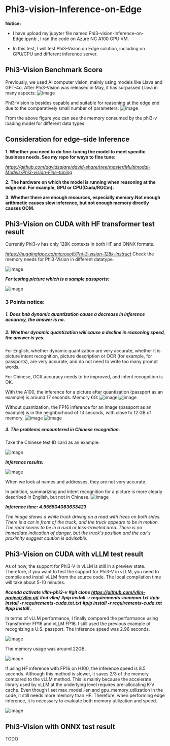 # Phi3-vision-Inference-on-Edge

**Notice:**

- I have upload my jupyter file named Phi3-vision-Inference-on-Edge.ipynb , I ran the code on Azure NC A100 GPU VM.

- In this test, I will test Phi3-Vision on Edge solution, including on GPU/CPU and different inference server.

## Phi3-Vision Benchmark Score
Previously, we used AI computer vision, mainly using models like Llava and GPT-4o. After Phi3-Vision was released in May, it has surpassed Llava in many aspects:
![image](https://github.com/davidsajare/david-share/blob/master/Multimodal-Models/Phi3-vision-Inference-on-Edge/images/2.jpg)

Phi3-Vision is besides capable and suitable for reasoning at the edge end due to the comparatively small number of parameters:
![image](https://github.com/davidsajare/david-share/blob/master/Multimodal-Models/Phi3-vision-Inference-on-Edge/images/3.jpg)

From the above figure you can see the memory consumed by the phi3-v loading model for different data types.


## Consideration for edge-side Inference

**1. Whether you need to do fine-tuning the model to meet specific business needs. See my repo for ways to fine tune:**

*https://github.com/davidsajare/david-share/tree/master/Multimodal-Models/Phi3-vision-Fine-tuning*

**2. The hardware on which the model is running when reasoning at the edge end. For example, GPU or CPU(Cuda/ROCm).**

**3. Whether there are enough resources, especially memory.Not enough arithmetic causes slow inference, but not enough memory directly causes OOM.**



## Phi3-Vision on CUDA with HF transformer test result
Currently Phi3-v has only 128K contexts in both HF and ONNX formats.

*https://huggingface.co/microsoft/Phi-3-vision-128k-instruct*
Check the memory needs for Phi3-Vision in different datatype.

![image](https://github.com/davidsajare/david-share/blob/master/Multimodal-Models/Phi3-vision-Inference-on-Edge/images/3.jpg)

***For testing picture which is a sample passports:***


![image](https://github.com/davidsajare/david-share/blob/master/Multimodal-Models/Phi3-vision-Inference-on-Edge/images/usa-passport.jpg)

### 3 Points notice:

##### 1. Does bnb dynamic quantization cause a decrease in inference accuracy, the answer is no.

##### 2. Whether dynamic quantization will cause a decline in reasoning speed, the answer is yes.


For English, whether dynamic quantization are very accurate, whether it is picture intent recognition, picture description or OCR (for example, for passports), are very accurate, and do not need to write too many prompt words.

For Chinese, OCR accuracy needs to be improved, and intent recognition is OK.

With the A100, the inference for a picture after quantization (passport as an example) is around 17 seconds. Memory 6G:
![image](https://github.com/davidsajare/david-share/blob/master/Multimodal-Models/Phi3-vision-Inference-on-Edge/images/int4infer.jpg)
![image](https://github.com/davidsajare/david-share/blob/master/Multimodal-Models/Phi3-vision-Inference-on-Edge/images/int4gpu.jpg)

Without quantization, the FP16 inference for an image (passport as an example) is in the neighborhood of 13 seconds, with close to 12 GB of memory.
![image](https://github.com/davidsajare/david-share/blob/master/Multimodal-Models/Phi3-vision-Inference-on-Edge/images/fp16infer.jpg)
![image](https://github.com/davidsajare/david-share/blob/master/Multimodal-Models/Phi3-vision-Inference-on-Edge/images/fp16gpu.jpg)

##### 3. The problems encountered in Chinese recognition.

Take the Chinese test ID card as an example:

![image](https://github.com/davidsajare/david-share/blob/master/Multimodal-Models/Phi3-vision-Inference-on-Edge/images/1.png)

***Inference results:***

![image](https://github.com/davidsajare/david-share/blob/master/Multimodal-Models/Phi3-vision-Inference-on-Edge/images/chinaidres.jpg)


When we look at names and addresses, they are not very accurate.

In addition, summarizing and intent recognition for a picture is more clearly described in English, but not in Chinese.
![image](https://github.com/davidsajare/david-share/blob/master/Multimodal-Models/Phi3-vision-Inference-on-Edge/images/car.jpg)

***Inference time: 4.555504083633423***

*The image shows a white truck driving on a road with trees on both sides. There is a car in front of the truck, and the truck appears to be in motion. The road seems to be in a rural or less-traveled area. There is no immediate indication of danger, but the truck's position and the car's proximity suggest caution is advisable.*


## Phi3-Vision on CUDA with vLLM test result

As of now, the support for Phi3-V in vLLM is still in a preview state. Therefore, if you want to test the support for Phi3-V in vLLM, you need to compile and install vLLM from the source code. The local compilation time will take about 5-10 minutes.

***#conda activate vllm-phi3-v***
***#git clone https://github.com/vllm-project/vllm.git***
***#cd vllm/***
***#pip install -r requirements-common.txt***
***#pip install -r requirements-cuda.txt.txt***
***#pip install -r requirements-cuda.txt***
***#pip install .***

In terms of vLLM performance, I finally compared the performance using Transformer FP16 and vLLM FP16. I still used the previous example of recognizing a U.S. passport. The inference speed was 2.96 seconds.

![image](https://github.com/davidsajare/david-share/blob/master/Multimodal-Models/Phi3-vision-Inference-on-Edge/images/vllm-h100-infer.png)

The memory usage was around 22GB.

![image](https://github.com/davidsajare/david-share/blob/master/Multimodal-Models/Phi3-vision-Inference-on-Edge/images/vllm-h100-gpu.png)


If using HF inference with FP16 on H100, the inference speed is 8.5 seconds. Although this method is slower, it saves 2/3 of the memory compared to the vLLM method. This is mainly because the accelerate library used by vLLM at the underlying level requires pre-allocating K-V cache. Even though I set max_model_len and gpu_memory_utilization in the code, it still needs more memory than HF. Therefore, when performing edge inference, it is necessary to evaluate both memory utilization and speed.

![image](https://github.com/davidsajare/david-share/blob/master/Multimodal-Models/Phi3-vision-Inference-on-Edge/images/TF-h100-FP16-infer.png)


## Phi3-Vision with ONNX test result
TODO
